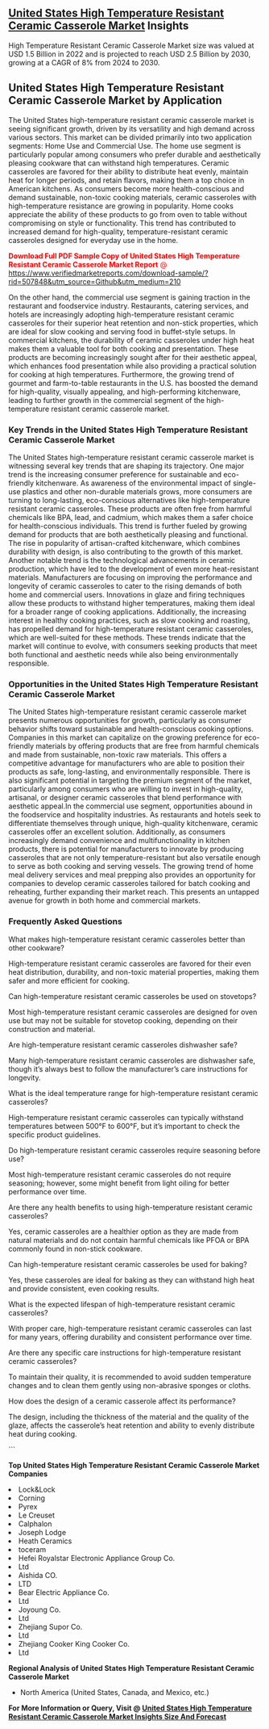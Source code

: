 <h2><a href="https://www.verifiedmarketreports.com/download-sample/?rid=507848&amp;utm_source=Github&amp;utm_medium=210" target="_blank">United States High Temperature Resistant Ceramic Casserole Market</a> Insights</h2><p>High Temperature Resistant Ceramic Casserole Market size was valued at USD 1.5 Billion in 2022 and is projected to reach USD 2.5 Billion by 2030, growing at a CAGR of 8% from 2024 to 2030.</p><p><h2>United States High Temperature Resistant Ceramic Casserole Market by Application</h2><p>The United States high-temperature resistant ceramic casserole market is seeing significant growth, driven by its versatility and high demand across various sectors. This market can be divided primarily into two application segments: Home Use and Commercial Use. The home use segment is particularly popular among consumers who prefer durable and aesthetically pleasing cookware that can withstand high temperatures. Ceramic casseroles are favored for their ability to distribute heat evenly, maintain heat for longer periods, and retain flavors, making them a top choice in American kitchens. As consumers become more health-conscious and demand sustainable, non-toxic cooking materials, ceramic casseroles with high-temperature resistance are growing in popularity. Home cooks appreciate the ability of these products to go from oven to table without compromising on style or functionality. This trend has contributed to increased demand for high-quality, temperature-resistant ceramic casseroles designed for everyday use in the home.<p><span class=""><span style="color: #ff0000;"><strong>Download Full PDF Sample Copy of United States High Temperature Resistant Ceramic Casserole Market Report</strong> @ </span><a href="https://www.verifiedmarketreports.com/download-sample/?rid=507848&amp;utm_source=Github&amp;utm_medium=210" target="_blank">https://www.verifiedmarketreports.com/download-sample/?rid=507848&amp;utm_source=Github&amp;utm_medium=210</a></span></p></p><p>On the other hand, the commercial use segment is gaining traction in the restaurant and foodservice industry. Restaurants, catering services, and hotels are increasingly adopting high-temperature resistant ceramic casseroles for their superior heat retention and non-stick properties, which are ideal for slow cooking and serving food in buffet-style setups. In commercial kitchens, the durability of ceramic casseroles under high heat makes them a valuable tool for both cooking and presentation. These products are becoming increasingly sought after for their aesthetic appeal, which enhances food presentation while also providing a practical solution for cooking at high temperatures. Furthermore, the growing trend of gourmet and farm-to-table restaurants in the U.S. has boosted the demand for high-quality, visually appealing, and high-performing kitchenware, leading to further growth in the commercial segment of the high-temperature resistant ceramic casserole market.<h3>Key Trends in the United States High Temperature Resistant Ceramic Casserole Market</h3><p>The United States high-temperature resistant ceramic casserole market is witnessing several key trends that are shaping its trajectory. One major trend is the increasing consumer preference for sustainable and eco-friendly kitchenware. As awareness of the environmental impact of single-use plastics and other non-durable materials grows, more consumers are turning to long-lasting, eco-conscious alternatives like high-temperature resistant ceramic casseroles. These products are often free from harmful chemicals like BPA, lead, and cadmium, which makes them a safer choice for health-conscious individuals. This trend is further fueled by growing demand for products that are both aesthetically pleasing and functional. The rise in popularity of artisan-crafted kitchenware, which combines durability with design, is also contributing to the growth of this market. Another notable trend is the technological advancements in ceramic production, which have led to the development of even more heat-resistant materials. Manufacturers are focusing on improving the performance and longevity of ceramic casseroles to cater to the rising demands of both home and commercial users. Innovations in glaze and firing techniques allow these products to withstand higher temperatures, making them ideal for a broader range of cooking applications. Additionally, the increasing interest in healthy cooking practices, such as slow cooking and roasting, has propelled demand for high-temperature resistant ceramic casseroles, which are well-suited for these methods. These trends indicate that the market will continue to evolve, with consumers seeking products that meet both functional and aesthetic needs while also being environmentally responsible.<h3>Opportunities in the United States High Temperature Resistant Ceramic Casserole Market</h3><p>The United States high-temperature resistant ceramic casserole market presents numerous opportunities for growth, particularly as consumer behavior shifts toward sustainable and health-conscious cooking options. Companies in this market can capitalize on the growing preference for eco-friendly materials by offering products that are free from harmful chemicals and made from sustainable, non-toxic raw materials. This offers a competitive advantage for manufacturers who are able to position their products as safe, long-lasting, and environmentally responsible. There is also significant potential in targeting the premium segment of the market, particularly among consumers who are willing to invest in high-quality, artisanal, or designer ceramic casseroles that blend performance with aesthetic appeal.In the commercial use segment, opportunities abound in the foodservice and hospitality industries. As restaurants and hotels seek to differentiate themselves through unique, high-quality kitchenware, ceramic casseroles offer an excellent solution. Additionally, as consumers increasingly demand convenience and multifunctionality in kitchen products, there is potential for manufacturers to innovate by producing casseroles that are not only temperature-resistant but also versatile enough to serve as both cooking and serving vessels. The growing trend of home meal delivery services and meal prepping also provides an opportunity for companies to develop ceramic casseroles tailored for batch cooking and reheating, further expanding their market reach. This presents an untapped avenue for growth in both home and commercial markets.<h3>Frequently Asked Questions</h3><p>What makes high-temperature resistant ceramic casseroles better than other cookware?</p><p>High-temperature resistant ceramic casseroles are favored for their even heat distribution, durability, and non-toxic material properties, making them safer and more efficient for cooking.</p><p>Can high-temperature resistant ceramic casseroles be used on stovetops?</p><p>Most high-temperature resistant ceramic casseroles are designed for oven use but may not be suitable for stovetop cooking, depending on their construction and material.</p><p>Are high-temperature resistant ceramic casseroles dishwasher safe?</p><p>Many high-temperature resistant ceramic casseroles are dishwasher safe, though it’s always best to follow the manufacturer’s care instructions for longevity.</p><p>What is the ideal temperature range for high-temperature resistant ceramic casseroles?</p><p>High-temperature resistant ceramic casseroles can typically withstand temperatures between 500°F to 600°F, but it’s important to check the specific product guidelines.</p><p>Do high-temperature resistant ceramic casseroles require seasoning before use?</p><p>Most high-temperature resistant ceramic casseroles do not require seasoning; however, some might benefit from light oiling for better performance over time.</p><p>Are there any health benefits to using high-temperature resistant ceramic casseroles?</p><p>Yes, ceramic casseroles are a healthier option as they are made from natural materials and do not contain harmful chemicals like PFOA or BPA commonly found in non-stick cookware.</p><p>Can high-temperature resistant ceramic casseroles be used for baking?</p><p>Yes, these casseroles are ideal for baking as they can withstand high heat and provide consistent, even cooking results.</p><p>What is the expected lifespan of high-temperature resistant ceramic casseroles?</p><p>With proper care, high-temperature resistant ceramic casseroles can last for many years, offering durability and consistent performance over time.</p><p>Are there any specific care instructions for high-temperature resistant ceramic casseroles?</p><p>To maintain their quality, it is recommended to avoid sudden temperature changes and to clean them gently using non-abrasive sponges or cloths.</p><p>How does the design of a ceramic casserole affect its performance?</p><p>The design, including the thickness of the material and the quality of the glaze, affects the casserole’s heat retention and ability to evenly distribute heat during cooking.</p>```</p><p><strong>Top United States High Temperature Resistant Ceramic Casserole Market Companies</strong></p><div data-test-id=""><p><li>Lock&Lock</li><li> Corning</li><li> Pyrex</li><li> Le Creuset</li><li> Calphalon</li><li> Joseph Lodge</li><li> Heath Ceramics</li><li> toceram</li><li> Hefei Royalstar Electronic Appliance Group Co.</li><li>Ltd</li><li> Aishida CO.</li><li>LTD</li><li> Bear Electric Appliance Co.</li><li> Ltd</li><li> Joyoung Co.</li><li> Ltd</li><li> Zhejiang Supor Co.</li><li>Ltd</li><li> Zhejiang Cooker King Cooker Co.</li><li> Ltd</li></p><div><strong>Regional Analysis of&nbsp;United States High Temperature Resistant Ceramic Casserole Market</strong></div><ul><li dir="ltr"><p dir="ltr">North America&nbsp;(United States, Canada, and Mexico, etc.)</p></li></ul><p><strong>For More Information or Query, Visit @&nbsp;</strong><strong><a href="https://www.verifiedmarketreports.com/product/high-temperature-resistant-ceramic-casserole-market/?utm_source=Github&amp;utm_medium=210" target="_blank">United States High Temperature Resistant Ceramic Casserole Market Insights Size And Forecast</a></strong></p></div>
